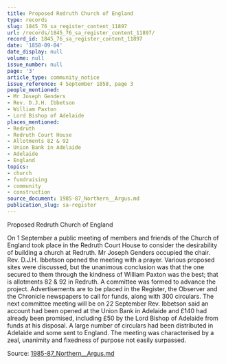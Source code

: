 ```yaml
---
title: Proposed Redruth Church of England
type: records
slug: 1845_76_sa_register_content_11897
url: /records/1845_76_sa_register_content_11897/
record_id: 1845_76_sa_register_content_11897
date: '1858-09-04'
date_display: null
volume: null
issue_number: null
page: '3'
article_type: community_notice
issue_reference: 4 September 1858, page 3
people_mentioned:
- Mr Joseph Genders
- Rev. D.J.H. Ibbetson
- William Paxton
- Lord Bishop of Adelaide
places_mentioned:
- Redruth
- Redruth Court House
- Allotments 82 & 92
- Union Bank in Adelaide
- Adelaide
- England
topics:
- church
- fundraising
- community
- construction
source_document: 1985-87_Northern__Argus.md
publication_slug: sa-register
---
```


Proposed Redruth Church of England

On 1 September a public meeting of members and friends of the Church of England took place in the Redruth Court House to consider the desirability of building a church at Redruth.  Mr Joseph Genders occupied the chair.  Rev. D.J.H. Ibbetson opened the meeting with a prayer.  Various proposed sites were discussed, but the unanimous conclusion was that the one secured to them through the kindness of William Paxton was the best; that is allotments 82 & 92 in Redruth.  A committee was formed to advance the project.  Advertisements are to be placed in the Register, the Observer and the Chronicle newspapers to call for funds, along with 300 circulars.  The next committee meeting will be on 22 September Rev. Ibbetson said an account had been opened at the Union Bank in Adelaide and £140 had already been promised, including £50 by the Lord Bishop of Adelaide from funds at his disposal.  A large number of circulars had been distributed in Adelaide and some sent to England.  The meeting was characterised by a zeal, unanimity and fixedness of purpose not easily surpassed.

Source: [1985-87_Northern__Argus.md](/downloads/markdown/1985-87_Northern__Argus.md)
